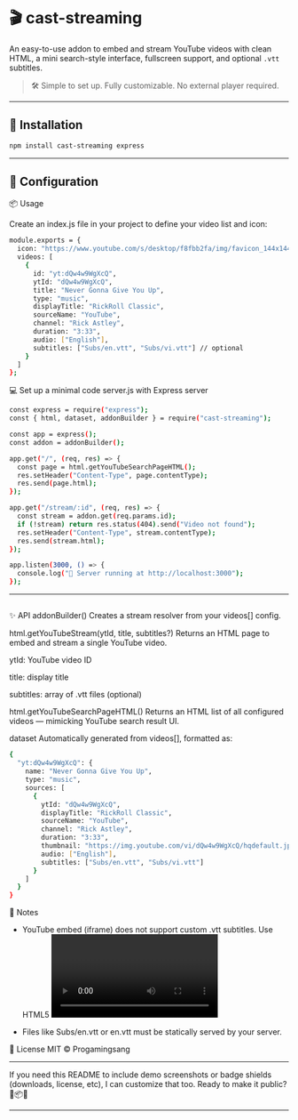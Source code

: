 # 🎬 cast-streaming

An easy-to-use addon to embed and stream YouTube videos with clean HTML, a mini search-style interface, fullscreen support, and optional `.vtt` subtitles.

> 🛠 Simple to set up. Fully customizable. No external player required.

---

## 🚀 Installation

```bash
npm install cast-streaming express
```

---

## 🔧 Configuration

📦 Usage

Create an index.js file in your project to define your video list and icon:

```bash
module.exports = {
  icon: "https://www.youtube.com/s/desktop/f8fbb2fa/img/favicon_144x144.png",
  videos: [
    {
      id: "yt:dQw4w9WgXcQ",
      ytId: "dQw4w9WgXcQ",
      title: "Never Gonna Give You Up",
      type: "music",
      displayTitle: "RickRoll Classic",
      sourceName: "YouTube",
      channel: "Rick Astley",
      duration: "3:33",
      audio: ["English"],
      subtitles: ["Subs/en.vtt", "Subs/vi.vtt"] // optional
    }
  ]
};
```

💻 Set up a minimal code server.js with Express server

```bash
const express = require("express");
const { html, dataset, addonBuilder } = require("cast-streaming");

const app = express();
const addon = addonBuilder();

app.get("/", (req, res) => {
  const page = html.getYouTubeSearchPageHTML();
  res.setHeader("Content-Type", page.contentType);
  res.send(page.html);
});

app.get("/stream/:id", (req, res) => {
  const stream = addon.get(req.params.id);
  if (!stream) return res.status(404).send("Video not found");
  res.setHeader("Content-Type", stream.contentType);
  res.send(stream.html);
});

app.listen(3000, () => {
  console.log("🚀 Server running at http://localhost:3000");
});
```

---

##

✨ API
addonBuilder()
Creates a stream resolver from your videos[] config.

html.getYouTubeStream(ytId, title, subtitles?)
Returns an HTML page to embed and stream a single YouTube video.

ytId: YouTube video ID

title: display title

subtitles: array of .vtt files (optional)

html.getYouTubeSearchPageHTML()
Returns an HTML list of all configured videos — mimicking YouTube search result UI.

dataset
Automatically generated from videos[], formatted as:

```bash
{
  "yt:dQw4w9WgXcQ": {
    name: "Never Gonna Give You Up",
    type: "music",
    sources: [
      {
        ytId: "dQw4w9WgXcQ",
        displayTitle: "RickRoll Classic",
        sourceName: "YouTube",
        channel: "Rick Astley",
        duration: "3:33",
        thumbnail: "https://img.youtube.com/vi/dQw4w9WgXcQ/hqdefault.jpg",
        audio: ["English"],
        subtitles: ["Subs/en.vtt", "Subs/vi.vtt"]
      }
    ]
  }
}
```

📝 Notes
- YouTube embed (iframe) does not support custom .vtt subtitles. Use HTML5 <video> + .mp4 if needed.

- Files like Subs/en.vtt or en.vtt must be statically served by your server.

🔗 License
MIT © Progamingsang

---

If you need this README to include demo screenshots or badge shields (downloads, license, etc), I can customize that too. Ready to make it public? 🚀📦💡

---
